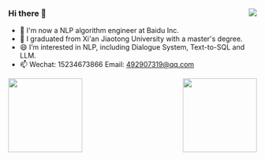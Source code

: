 ### Hi there 👋  <img align="right" src="https://visitor-badge.laobi.icu/badge?page_id=qiao0313.qiao0313">

<!--
**qiao0313/qiao0313** is a ✨ _special_ ✨ repository because its `README.md` (this file) appears on your GitHub profile.

Here are some ideas to get you started:

- 🔭 I’m currently working on ...
- 🌱 I’m currently learning ...
- 👯 I’m looking to collaborate on ...
- 🤔 I’m looking for help with ...
- 💬 Ask me about ...
- 📫 How to reach me: ...
- 😄 Pronouns: ...
- ⚡ Fun fact: ...
-->
- 🔭 I'm now a NLP algorithm engineer at Baidu Inc.
- 🌱 I graduated from Xi'an Jiaotong University with a master's degree.
- 😄 I’m interested in NLP, including Dialogue System, Text-to-SQL and LLM.
- 📫 Wechat: 15234673866  Email: 492907319@qq.com

<img align="left" src="https://github-readme-stats.vercel.app/api?username=qiao0313&count_private=true&show_icons=true&include_all_commits=true&bg_color=15,2F4F4F,DD5182,960B7E,9FE6E8&title_color=FFFFFF&text_color=FFFFFF&icon_color=FFFFFF"  alt="" height="150"/>
<img align="right" src="https://github-readme-stats.vercel.app/api/top-langs/?username=qiao0313&&layout=compact&bg_color=15,2F4F4F,DD5182,960B7E,9FE6E8&title_color=FFFFFF&text_color=FFFFFF"  alt="" height="150"/>
